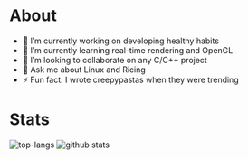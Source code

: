 <!--
**JonathanGzzBen/JonathanGzzBen** is a ✨ _special_ ✨ repository because its `README.md` (this file) appears on your GitHub profile.

Here are some ideas to get you started:

- 🔭 I’m currently working on ...
- 🌱 I’m currently learning ...
- 👯 I’m looking to collaborate on ...
- 🤔 I’m looking for help with ...
- 💬 Ask me about ...
- 📫 How to reach me: ...
- 😄 Pronouns: ...
- ⚡ Fun fact: ...
-->

# About

- 🔭 I’m currently working on developing healthy habits
- 🌱 I’m currently learning real-time rendering and OpenGL
- 👯 I’m looking to collaborate on any C/C++ project
- 💬 Ask me about Linux and Ricing
- ⚡ Fun fact: I wrote creepypastas when they were trending

# Stats

![top-langs](https://github-readme-stats.vercel.app/api/top-langs?username=JonathanGzzBen&show_icons=true&theme=radical&hide=css,html,javascript,java,csharp)
![github stats](https://github-readme-stats.vercel.app/api?username=JonathanGzzBen&show_icons=true&theme=radical&count_private=true)
